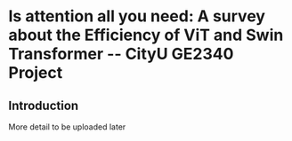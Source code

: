 # Is attention all you need: A survey about the Efficiency of ViT and Swin Transformer -- CityU GE2340 Project

## Introduction

More detail to be uploaded later
